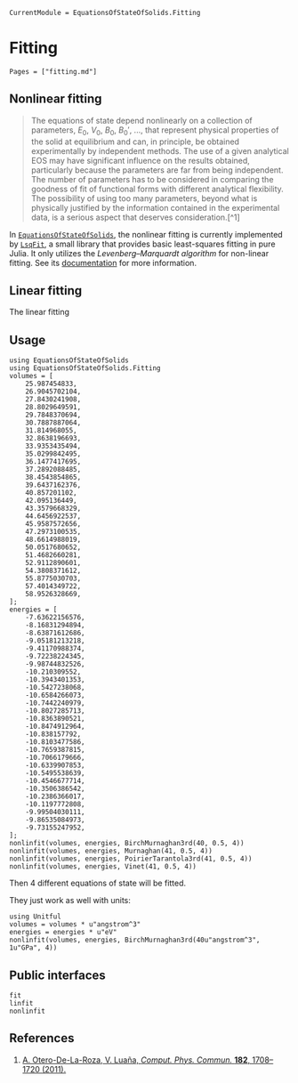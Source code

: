 ```@meta
CurrentModule = EquationsOfStateOfSolids.Fitting
```

# Fitting

```@contents
Pages = ["fitting.md"]
```

## Nonlinear fitting

> The equations of state depend nonlinearly on a collection of parameters,
> $E_0$, $V_0$, $B_0$, $B_0'$, ..., that represent physical properties of the
> solid at equilibrium and can, in principle, be obtained experimentally by
> independent methods. The use of a given analytical EOS may have significant
> influence on the results obtained, particularly because the parameters are far
> from being independent. The number of parameters has to be considered in
> comparing the goodness of fit of functional forms with different analytical
> flexibility. The possibility of using too many parameters, beyond what is
> physically justified by the information contained in the experimental data, is
> a serious aspect that deserves consideration.[^1]

In [`EquationsOfStateOfSolids`](https://github.com/MineralsCloud/EquationsOfStateOfSolids.jl),
the nonlinear fitting is currently implemented by
[`LsqFit`](https://github.com/JuliaNLSolvers/LsqFit.jl), a small library that
provides basic least-squares fitting in pure Julia. It only utilizes the
_Levenberg–Marquardt algorithm_ for non-linear fitting. See its
[documentation](https://github.com/JuliaNLSolvers/LsqFit.jl/blob/master/README.md)
for more information.

## Linear fitting

The linear fitting

## Usage

```@repl
using EquationsOfStateOfSolids
using EquationsOfStateOfSolids.Fitting
volumes = [
    25.987454833,
    26.9045702104,
    27.8430241908,
    28.8029649591,
    29.7848370694,
    30.7887887064,
    31.814968055,
    32.8638196693,
    33.9353435494,
    35.0299842495,
    36.1477417695,
    37.2892088485,
    38.4543854865,
    39.6437162376,
    40.857201102,
    42.095136449,
    43.3579668329,
    44.6456922537,
    45.9587572656,
    47.2973100535,
    48.6614988019,
    50.0517680652,
    51.4682660281,
    52.9112890601,
    54.3808371612,
    55.8775030703,
    57.4014349722,
    58.9526328669,
];
energies = [
    -7.63622156576,
    -8.16831294894,
    -8.63871612686,
    -9.05181213218,
    -9.41170988374,
    -9.72238224345,
    -9.98744832526,
    -10.210309552,
    -10.3943401353,
    -10.5427238068,
    -10.6584266073,
    -10.7442240979,
    -10.8027285713,
    -10.8363890521,
    -10.8474912964,
    -10.838157792,
    -10.8103477586,
    -10.7659387815,
    -10.7066179666,
    -10.6339907853,
    -10.5495538639,
    -10.4546677714,
    -10.3506386542,
    -10.2386366017,
    -10.1197772808,
    -9.99504030111,
    -9.86535084973,
    -9.73155247952,
];
nonlinfit(volumes, energies, BirchMurnaghan3rd(40, 0.5, 4))
nonlinfit(volumes, energies, Murnaghan(41, 0.5, 4))
nonlinfit(volumes, energies, PoirierTarantola3rd(41, 0.5, 4))
nonlinfit(volumes, energies, Vinet(41, 0.5, 4))
```

Then 4 different equations of state will be fitted.

They just work as well with units:

```@repl
using Unitful
volumes = volumes * u"angstrom^3"
energies = energies * u"eV"
nonlinfit(volumes, energies, BirchMurnaghan3rd(40u"angstrom^3", 1u"GPa", 4))
```

## Public interfaces

```@docs
fit
linfit
nonlinfit
```

## References

1. [A. Otero-De-La-Roza, V. Luaña, _Comput. Phys. Commun._ **182**, 1708–1720 (2011).](https://www.sciencedirect.com/science/article/pii/S0010465511001470)
